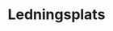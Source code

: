 ---
title: 'Ledningsplats'
symbol_image: 'symbols/insats/20.svg'
weight: 20
card: true
card_color: 'bg-symbol-red'
---